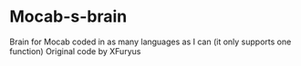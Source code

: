 # Mocab-s-brain
Brain for Mocab coded in as many languages as I can (it only supports one function)
Original code by XFuryus

